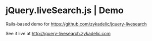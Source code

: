 jQuery.liveSearch.js | Demo
===================

Rails-based demo for https://github.com/zykadelic/jquery-livesearch

See it live at http://jquery-livesearch.zykadelic.com
